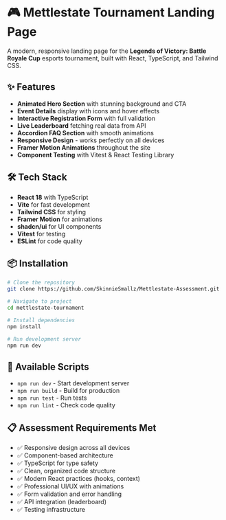 # 🎮 Mettlestate Tournament Landing Page

A modern, responsive landing page for the **Legends of Victory: Battle Royale Cup** esports tournament, built with React, TypeScript, and Tailwind CSS.

## ✨ Features

- **Animated Hero Section** with stunning background and CTA
- **Event Details** display with icons and hover effects
- **Interactive Registration Form** with full validation
- **Live Leaderboard** fetching real data from API
- **Accordion FAQ Section** with smooth animations
- **Responsive Design** - works perfectly on all devices
- **Framer Motion Animations** throughout the site
- **Component Testing** with Vitest & React Testing Library

## 🛠️ Tech Stack

- **React 18** with TypeScript
- **Vite** for fast development
- **Tailwind CSS** for styling
- **Framer Motion** for animations
- **shadcn/ui** for UI components
- **Vitest** for testing
- **ESLint** for code quality

## 📦 Installation
```bash
# Clone the repository
git clone https://github.com/SkinnieSmallz/Mettlestate-Assessment.git

# Navigate to project
cd mettlestate-tournament

# Install dependencies
npm install

# Run development server
npm run dev
```

## 🚀 Available Scripts

- `npm run dev` - Start development server
- `npm run build` - Build for production
- `npm run test` - Run tests
- `npm run lint` - Check code quality

## 📋 Assessment Requirements Met

- ✅ Responsive design across all devices
- ✅ Component-based architecture
- ✅ TypeScript for type safety
- ✅ Clean, organized code structure
- ✅ Modern React practices (hooks, context)
- ✅ Professional UI/UX with animations
- ✅ Form validation and error handling
- ✅ API integration (leaderboard)
- ✅ Testing infrastructure